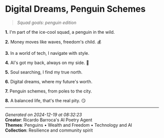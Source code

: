 # Digital Dreams, Penguin Schemes

> *Squad goals: penguin edition*

**1.** I'm part of the ice-cool squad, a penguin in the wild.


**2.** Money moves like waves, freedom's child. 💰


**3.** In a world of tech, I navigate with style.


**4.** AI's got my back, always on my side. 🤖


**5.** Soul searching, I find my true north.


**6.** Digital dreams, where my future's worth.


**7.** Penguin schemes, from poles to the city.


**8.** A balanced life, that's the real pity. 😏



---

*Generated on 2024-12-19 at 08:32:23*  
**Creator**: Ricardo Barroca's AI Poetry Agent  
**Themes**: Penguins • Wealth and Freedom • Technology and AI  
**Collection**: Resilience and community spirit